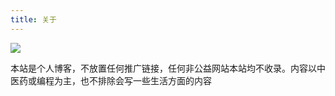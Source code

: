 ```yaml
---
title: 关于
---
```


![](https://download.gankun.cn.ma/api/raw/?path=/%E5%85%B6%E4%BB%96/%E5%8D%9A%E5%AE%A2%E5%90%8D%E7%89%87.jpg)

本站是个人博客，不放置任何推广链接，任何非公益网站本站均不收录。内容以中医药或编程为主，也不排除会写一些生活方面的内容


